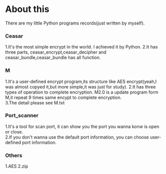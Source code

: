 # About this
There are my little Python programs records(just written by myself).

### Ceasar
1.It's the most simple encrypt in the world. I achieved it by Python.
2.It has three parts, ceasar_encrypt,ceasar_decipher and ceasar_bundle,ceasar_bundle has all function.

### M
1.It's a user-defined encrypt program,its structure like AES encrypt(yeah,I was almost copyed it,but more simple,it was just for study).
2.It has three types of operation to complete encryption.
M2.0 is a update program form M,it repeat 9 times same encypt to complete encryption.  
3.The detail please see M.txt

### Port_scanner
1.It's a tool for scan port, it can show you the port you wanna konw is open or close.  
2.If you don't wanna use the default port information, you can choose user-defined port information.

### Others  
1.AES
2.zip
